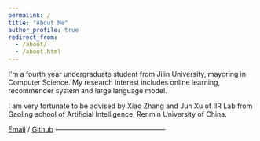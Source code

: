```yaml
---
permalink: /
title: "About Me"
author_profile: true
redirect_from: 
  - /about/
  - /about.html
---
```


I'm a fourth year undergraduate student from Jilin University, mayoring in Computer Science. My research interest includes online learning, recommender system and large language model.

I am very fortunate to be advised by Xiao Zhang and Jun Xu of IIR Lab from Gaoling school of Artificial Intelligence, Renmin University of China.


[Email](gaoang2121@mails.jlu.edu.cn) / [Github](https://github.com/Divpeter) 
————————————————

